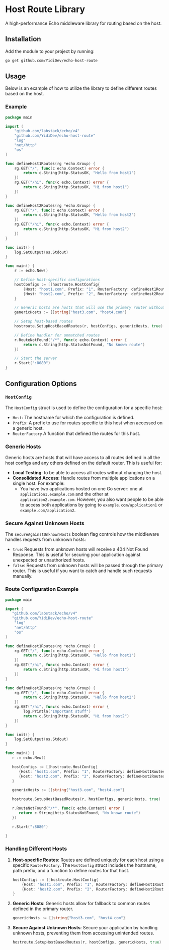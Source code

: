 # Host Route Library

A high-performance Echo middleware library for routing based on the host.

## Installation

Add the module to your project by running:

```sh
go get github.com/YidiDev/echo-host-route
```

## Usage

Below is an example of how to utilize the library to define different routes based on the host.

### Example

```go
package main

import (
    "github.com/labstack/echo/v4"
	"github.com/YidiDev/echo-host-route"
	"log"
	"net/http"
	"os"
)

func defineHost1Routes(rg *echo.Group) {
	rg.GET("/", func(c echo.Context) error {
		return c.String(http.StatusOK, "Hello from host1")
	})
	rg.GET("/hi", func(c echo.Context) error {
		return c.String(http.StatusOK, "Hi from host1")
	})
}

func defineHost2Routes(rg *echo.Group) {
	rg.GET("/", func(c echo.Context) error {
		return c.String(http.StatusOK, "Hello from host2")
	})
	rg.GET("/hi", func(c echo.Context) error {
		return c.String(http.StatusOK, "Hi from host2")
	})
}

func init() {
	log.SetOutput(os.Stdout)
}

func main() {
	r := echo.New()

	// Define host-specific configurations
	hostConfigs := []hostroute.HostConfig{
		{Host: "host1.com", Prefix: "1", RouterFactory: defineHost1Routes},
		{Host: "host2.com", Prefix: "2", RouterFactory: defineHost2Routes},
	}

	// Generic hosts are hosts that will use the primary router without special sub-routes
	genericHosts := []string{"host3.com", "host4.com"}

	// Setup host-based routes
	hostroute.SetupHostBasedRoutes(r, hostConfigs, genericHosts, true)

	// Define handler for unmatched routes
	r.RouteNotFound("/*", func(c echo.Context) error {
		return c.String(http.StatusNotFound, "No known route")
	})

	// Start the server
	r.Start(":8080")
}
```

## Configuration Options

### `HostConfig`
The `HostConfig` struct is used to define the configuration for a specific host:
- `Host`: The hostname for which the configuration is defined.
- `Prefix`: A prefix to use for routes specific to this host when accessed on a generic host.
- `RouterFactory` A function that defined the routes for this host.

### Generic Hosts
Generic hosts are hosts that will have access to all routes defined in all the host configs and any others defined on the default router. This is useful for:
- **Local Testing**: to be able to access all routes without changing the host. 
- **Consolidated Access**: Handle routes from multiple applications on a single host. For example:
  - You have two applications hosted on one Go server: one at `application1.example.com` and the other at `application2.example.com`. However, you also want people to be able to access both applications by going to `example.com/application1` or `example.com/application2`.

### Secure Against Unknown Hosts
The `secureAgainstUnknownHosts` boolean flag controls how the middleware handles requests from unknown hosts:
- `true`: Requests from unknown hosts will receive a 404 Not Found Response. This is useful for securing your application against unexpected or unauthorized hosts.
- `false`: Requests from unknown hosts will be passed through the primary router. This is useful if you want to catch and handle such requests manually.

### Route Configuration Example

```go
package main

import (
   "github.com/labstack/echo/v4"
   "github.com/YidiDev/echo-host-route"
	"log"
	"net/http"
	"os"
)

func defineHost1Routes(rg *echo.Group) {
	rg.GET("/", func(c echo.Context) error {
		return c.String(http.StatusOK, "Hello from host1")
	})
	rg.GET("/hi", func(c echo.Context) error {
		return c.String(http.StatusOK, "Hi from host1")
	})
}

func defineHost2Routes(rg *echo.Group) {
	rg.GET("/", func(c echo.Context) error {
		return c.String(http.StatusOK, "Hello from host2")
	})
	rg.GET("/hi", func(c echo.Context) error {
		log.Println("Important stuff")
		return c.String(http.StatusOK, "Hi from host2")
	})
}

func init() {
	log.SetOutput(os.Stdout)
}

func main() {
   r := echo.New()

   hostConfigs := []hostroute.HostConfig{
      {Host: "host1.com", Prefix: "1", RouterFactory: defineHost1Routes},
      {Host: "host2.com", Prefix: "2", RouterFactory: defineHost2Routes},
   }

   genericHosts := []string{"host3.com", "host4.com"}

   hostroute.SetupHostBasedRoutes(r, hostConfigs, genericHosts, true)

   r.RouteNotFound("/*", func(c echo.Context) error {
      return c.String(http.StatusNotFound, "No known route")
   })

   r.Start(":8080")

}
```

### Handling Different Hosts

1. **Host-specific Routes**:
   Routes are defined uniquely for each host using a specific `RouterFactory`. The `HostConfig` struct includes the hostname, path prefix, and a function to define routes for that host.

    ```go
    hostConfigs := []hostroute.HostConfig{
        {Host: "host1.com", Prefix: "1", RouterFactory: defineHost1Routes},
        {Host: "host2.com", Prefix: "2", RouterFactory: defineHost2Routes},
    }
    ```

2. **Generic Hosts**:
   Generic hosts allow for fallback to common routes defined in the primary router.

    ```go
    genericHosts := []string{"host3.com", "host4.com"}
    ```

3. **Secure Against Unknown Hosts**:
   Secure your application by handling unknown hosts, preventing them from accessing unintended routes.

    ```go
    hostroute.SetupHostBasedRoutes(r, hostConfigs, genericHosts, true)
    ```
